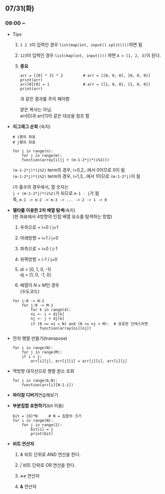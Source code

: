 ## 07/31(화)

### 09:00 ~

- Tips
    1. `1 2 3`이 입력인 경우
        `list(map(int, input().split()))`하면 됨
    2. `123`이 입력인 경우
        `list(map(int, input()))` 하면 `A = [1, 2, 3]`이 된다.

    3. **중요**
        ```
        arr = [[0] * 3] * 2         # arr = [[0, 0, 0], [0, 0, 0]]
        print(arr)
        arr[0][0] = 1               # arr = [[1, 0, 0], [1, 0, 0]]
        print(arr)  
        ```
        과 같은 결과를 주의 해야함

        얕은 복사는 아님.    
        arr[0]과 arr[1]이 같은 대상을 참조 함


- **지그재그 순회** (숙지)

    ```
    # i행의 좌표
    # j행의 좌표

    for i in range(n):
        for j in range(m):
        function(array[i][j + (m-1-2*j)*(i%2)])
    ```
    `(m-1-2*j)*(i%2)` term의 경우, i=0,2,..에서 0이므로 0이 됨    
    `(m-1-2*j)*(i%2)` term의 경우, i=1,3,..에서 1이므로 `(m-1-2*j)`이 됨

    i가 홀수의 경우에서, 열 숫자는    
    `j + (m-1-2*j)*(i%2)`가 되므로 `m-1 - j`가 됨    
    즉, `m-1 -> m-2 -> m-3 -> ... -> 2 -> 1 -> 0`

- **델타를 이용한 2차 배열 탐색**(숙지)    
(한 좌표에서 4방향의 인접 배열 요소를 탐색하는 방법)
    1. 우측으로 = i+0 / j+1
    2. 아래방향 = i+1 / j+0
    3. 좌측으로 = i+0 / j-1
    4. 위쪽방향 = i-1 / j+0

    5. di = [0, 1, 0, -1]   
    dj = [1, 0, -1, 0]

    6. 배열이 $N \times M$인 경우   
    (수도코드)
    ```
    for i:0 -> N-1
        for j:0 -> M-1
            for k in range(4):
            ni <- i + di[k]
            nj <- j + dj[k]
            if (0 <= ni < N) and (0 <= nj < M):  # 유효한 인덱스라면
                function(array[ni][nj])
    ```

- 전치 행렬 만들기(transpose)
    ```
    for i in range(N):
        for j in range(M):
        if i < j:
            arr[i][j], arr[j][i] = arr[j][i], arr[i][j]
    ```

- 역방향 대각선으로 행렬 원소 조회
    ```
    for i in range(0,N):
        function(arr[i][N-1-i])
    ```

- **파이참 디버거**연습해보기

- **부분집합 표현하기**(bit 이용)
    ```
    bit = [0]*N     # N = 집합의 크기
    for i in range(N):
        for j in range(2):
            bit[i] = j
            print(bit)
    ```

- **비트 연산자**
    1. *&* 비트 단위로 AND 연산을 한다.
    2. *|* 비트 단위로 OR 연산을 한다.

    3. **<<** 연산자

    4. **&** 연산자




